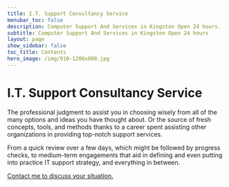 ```yaml
---
title: I.T. Support Consultancy Service
menubar_toc: false
description: Computer Support And Services in Kingston Open 24 hours.
subtitle: Computer Support And Services in Kingston Open 24 hours
layout: page
show_sidebar: false
toc_title: Contents
hero_image: /img/910-1200x800.jpg
---
```


# I.T. Support Consultancy Service

The professional judgment to assist you in choosing wisely from all of the many options and ideas you have thought about. Or the source of fresh concepts, tools, and methods thanks to a career spent assisting other organizations in providing top-notch support services.

From a quick review over a few days, which might be followed by progress checks, to medium-term engagements that aid in defining and even putting into practice IT support strategy, and everything in between.

<a href="/connect/" target="_blank">Contact me to discuss your situation.</a>



